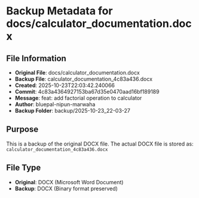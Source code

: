 # Backup Metadata for docs/calculator_documentation.docx

## File Information
- **Original File**: docs/calculator_documentation.docx
- **Backup File**: calculator_documentation_4c83a436.docx
- **Created**: 2025-10-23T22:03:42.240066
- **Commit**: 4c83a4364927153ba67d35e0470aad16bf189189
- **Message**: feat: add factorial operation to calculator
- **Author**: bluepal-nipun-marwaha
- **Backup Folder**: backup/2025-10-23_22-03-27

## Purpose
This is a backup of the original DOCX file. The actual DOCX file is stored as: `calculator_documentation_4c83a436.docx`

## File Type
- **Original**: DOCX (Microsoft Word Document)
- **Backup**: DOCX (Binary format preserved)
